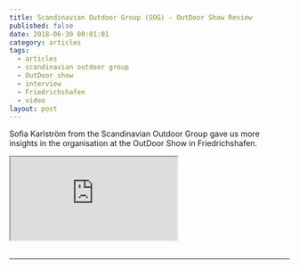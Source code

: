 ```yaml
---
title: Scandinavian Outdoor Group (SOG) - OutDoor Show Review
published: false
date: 2018-06-30 00:01:01
category: articles
tags:
  - articles
  - scandinavian outdoor group
  - OutDoor show
  - interview
  - Friedrichshafen
  - video
layout: post
---
```


Sofia Karlström from the Scandinavian Outdoor Group gave us more insights in the organisation at the OutDoor Show in Friedrichshafen.

<div class="embed-responsive embed-responsive-16by9">
    <iframe class="embed-responsive-item" src="https://www.youtube.com/embed/phUOZrug5aw"></iframe>
</div>
<br>
<!--more-->

---
